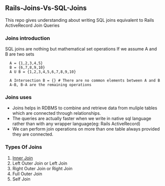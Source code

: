 ## Rails-Joins-Vs-SQL-Joins
This repo gives understanding about writing SQL joins equivalent to Rails ActiveRecord Join Queries

### Joins introduction
  <p>
      SQL joins are nothing but mathematical set operations
      If we assume A and B are two sets

      A = {1,2,3,4,5}
      B = {6,7,8,9,10}
      A U B = {1,2,3,4,5,6,7,8,9,10}

      A Intersection B = {} # There are no common elements between A and B
      A-B, B-A are the remaining operations
  </p>

### Joins uses

<p>
  <ul>
   <li>Joins helps in RDBMS to combine and retrieve data from muliple tables which are connected through relationships.<l/i>
   <li>The queries are actually faster when we write in native sql language rather than with any wrapper language(eg: Rails ActiveRecord)</li>
   <li>We can perform join operations on more than one table always provided they are connected.</li>
  </ul>
</p>


### Types Of Joins

1. <a href="google.com">Inner Join</a>
2. Left Outer Join or Left Join
3. Right Outer Join or Right Join
4. Full Outer Join
5. Self Join
